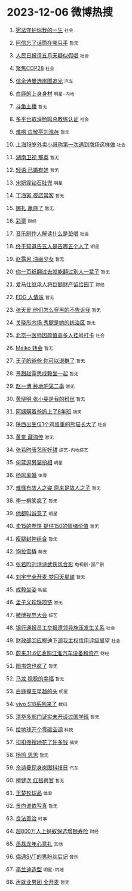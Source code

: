 # 2023-12-06 微博热搜 
1. [宪法守护你我的一生](https://m.weibo.cn/search?containerid=100103type%3D1%26t%3D10%26q%3D%23%E5%AE%AA%E6%B3%95%E5%AE%88%E6%8A%A4%E4%BD%A0%E6%88%91%E7%9A%84%E4%B8%80%E7%94%9F%23&stream_entry_id=51&isnewpage=1&extparam=seat%3D1%26pos%3D0%26c_type%3D51%26q%3D%2523%25E5%25AE%25AA%25E6%25B3%2595%25E5%25AE%2588%25E6%258A%25A4%25E4%25BD%25A0%25E6%2588%2591%25E7%259A%2584%25E4%25B8%2580%25E7%2594%259F%2523%26filter_type%3Drealtimehot%26cate%3D10103%26stream_entry_id%3D51%26dgr%3D0%26display_time%3D1701800755%26pre_seqid%3D1701800755979015620112) `社会` 

2. [阿信忘了话筒在哪只手](https://m.weibo.cn/search?containerid=100103type%3D1%26t%3D10%26q%3D%E9%98%BF%E4%BF%A1%E5%BF%98%E4%BA%86%E8%AF%9D%E7%AD%92%E5%9C%A8%E5%93%AA%E5%8F%AA%E6%89%8B&stream_entry_id=31&isnewpage=1&extparam=seat%3D1%26filter_type%3Drealtimehot%26q%3D%25E9%2598%25BF%25E4%25BF%25A1%25E5%25BF%2598%25E4%25BA%2586%25E8%25AF%259D%25E7%25AD%2592%25E5%259C%25A8%25E5%2593%25AA%25E5%258F%25AA%25E6%2589%258B%26realpos%3D1%26pos%3D0%26lcate%3D5001%26c_type%3D31%26flag%3D2%26band_rank%3D1%26cate%3D5001%26stream_entry_id%3D31%26dgr%3D0%26display_time%3D1701800755%26pre_seqid%3D1701800755979015620112) `暂无` 

3. [人民日报评五月天疑似假唱](https://m.weibo.cn/search?containerid=100103type%3D1%26t%3D10%26q%3D%23%E4%BA%BA%E6%B0%91%E6%97%A5%E6%8A%A5%E8%AF%84%E4%BA%94%E6%9C%88%E5%A4%A9%E7%96%91%E4%BC%BC%E5%81%87%E5%94%B1%23&stream_entry_id=31&isnewpage=1&extparam=seat%3D1%26filter_type%3Drealtimehot%26q%3D%2523%25E4%25BA%25BA%25E6%25B0%2591%25E6%2597%25A5%25E6%258A%25A5%25E8%25AF%2584%25E4%25BA%2594%25E6%259C%2588%25E5%25A4%25A9%25E7%2596%2591%25E4%25BC%25BC%25E5%2581%2587%25E5%2594%25B1%2523%26realpos%3D2%26pos%3D1%26lcate%3D5001%26c_type%3D31%26flag%3D2%26band_rank%3D2%26cate%3D5001%26stream_entry_id%3D31%26dgr%3D0%26display_time%3D1701800755%26pre_seqid%3D1701800755979015620112) `社会` 

4. [聚焦COP28](https://m.weibo.cn/search?containerid=100103type%3D1%26t%3D10%26q%3D%23%E8%81%9A%E7%84%A6COP28%23&stream_entry_id=31&isnewpage=1&extparam=seat%3D1%26filter_type%3Drealtimehot%26q%3D%2523%25E8%2581%259A%25E7%2584%25A6COP28%2523%26realpos%3D3%26pos%3D2%26lcate%3D5001%26c_type%3D31%26flag%3D0%26band_rank%3D3%26cate%3D5001%26stream_entry_id%3D31%26dgr%3D0%26display_time%3D1701800755%26pre_seqid%3D1701800755979015620112) `社会` 

5. [信佘诗曼选岚图追光](https://m.weibo.cn/search?containerid=100103type%3D1%26t%3D10%26q%3D%23%E4%BF%A1%E4%BD%98%E8%AF%97%E6%9B%BC%E9%80%89%E5%B2%9A%E5%9B%BE%E8%BF%BD%E5%85%89%23&stream_entry_id=31&isnewpage=1&extparam=seat%3D1%26adid%3D213387%26filter_type%3Drealtimehot%26topic_ad%3D1%26q%3D%2523%25E4%25BF%25A1%25E4%25BD%2598%25E8%25AF%2597%25E6%259B%25BC%25E9%2580%2589%25E5%25B2%259A%25E5%259B%25BE%25E8%25BF%25BD%25E5%2585%2589%2523%26pos%3D3%26lcate%3D5001%26c_type%3D31%26band_rank%3D4%26is_ad_pos%3D1%26cate%3D5001%26stream_entry_id%3D31%26dgr%3D0%26display_time%3D1701800755%26pre_seqid%3D1701800755979015620112) `汽车` 

6. [白鹿的上身身材](https://m.weibo.cn/search?containerid=100103type%3D1%26t%3D10%26q%3D%23%E7%99%BD%E9%B9%BF%E7%9A%84%E4%B8%8A%E8%BA%AB%E8%BA%AB%E6%9D%90%23&stream_entry_id=31&isnewpage=1&extparam=seat%3D1%26filter_type%3Drealtimehot%26q%3D%2523%25E7%2599%25BD%25E9%25B9%25BF%25E7%259A%2584%25E4%25B8%258A%25E8%25BA%25AB%25E8%25BA%25AB%25E6%259D%2590%2523%26realpos%3D4%26pos%3D4%26lcate%3D5001%26c_type%3D31%26flag%3D2%26band_rank%3D4%26cate%3D5001%26stream_entry_id%3D31%26dgr%3D0%26display_time%3D1701800755%26pre_seqid%3D1701800755979015620112) `明星-内地` 

7. [斗鱼主播](https://m.weibo.cn/search?containerid=100103type%3D1%26t%3D10%26q%3D%E6%96%97%E9%B1%BC%E4%B8%BB%E6%92%AD&stream_entry_id=31&isnewpage=1&extparam=seat%3D1%26filter_type%3Drealtimehot%26q%3D%25E6%2596%2597%25E9%25B1%25BC%25E4%25B8%25BB%25E6%2592%25AD%26realpos%3D5%26pos%3D5%26lcate%3D5001%26c_type%3D31%26flag%3D2%26band_rank%3D5%26cate%3D5001%26stream_entry_id%3D31%26dgr%3D0%26display_time%3D1701800755%26pre_seqid%3D1701800755979015620112) `暂无` 

8. [多平台取消杨鸣总教练认证](https://m.weibo.cn/search?containerid=100103type%3D1%26t%3D10%26q%3D%E5%A4%9A%E5%B9%B3%E5%8F%B0%E5%8F%96%E6%B6%88%E6%9D%A8%E9%B8%A3%E6%80%BB%E6%95%99%E7%BB%83%E8%AE%A4%E8%AF%81&stream_entry_id=31&isnewpage=1&extparam=seat%3D1%26filter_type%3Drealtimehot%26q%3D%25E5%25A4%259A%25E5%25B9%25B3%25E5%258F%25B0%25E5%258F%2596%25E6%25B6%2588%25E6%259D%25A8%25E9%25B8%25A3%25E6%2580%25BB%25E6%2595%2599%25E7%25BB%2583%25E8%25AE%25A4%25E8%25AF%2581%26realpos%3D6%26pos%3D6%26lcate%3D5001%26c_type%3D31%26flag%3D2%26band_rank%3D6%26cate%3D5001%26stream_entry_id%3D31%26dgr%3D0%26display_time%3D1701800755%26pre_seqid%3D1701800755979015620112) `社会` 

9. [难哄 白敬亭刘浩存](https://m.weibo.cn/search?containerid=100103type%3D1%26t%3D10%26q%3D%E9%9A%BE%E5%93%84+%E7%99%BD%E6%95%AC%E4%BA%AD%E5%88%98%E6%B5%A9%E5%AD%98&stream_entry_id=31&isnewpage=1&extparam=seat%3D1%26filter_type%3Drealtimehot%26q%3D%25E9%259A%25BE%25E5%2593%2584%2520%25E7%2599%25BD%25E6%2595%25AC%25E4%25BA%25AD%25E5%2588%2598%25E6%25B5%25A9%25E5%25AD%2598%26realpos%3D7%26pos%3D7%26lcate%3D5001%26c_type%3D31%26flag%3D2%26band_rank%3D7%26cate%3D5001%26stream_entry_id%3D31%26dgr%3D0%26display_time%3D1701800755%26pre_seqid%3D1701800755979015620112) `暂无` 

10. [上海19岁外卖小哥称第一次遇到商场这样做](https://m.weibo.cn/search?containerid=100103type%3D1%26t%3D10%26q%3D%23%E4%B8%8A%E6%B5%B719%E5%B2%81%E5%A4%96%E5%8D%96%E5%B0%8F%E5%93%A5%E7%A7%B0%E7%AC%AC%E4%B8%80%E6%AC%A1%E9%81%87%E5%88%B0%E5%95%86%E5%9C%BA%E8%BF%99%E6%A0%B7%E5%81%9A%23&stream_entry_id=31&isnewpage=1&extparam=seat%3D1%26filter_type%3Drealtimehot%26q%3D%2523%25E4%25B8%258A%25E6%25B5%25B719%25E5%25B2%2581%25E5%25A4%2596%25E5%258D%2596%25E5%25B0%258F%25E5%2593%25A5%25E7%25A7%25B0%25E7%25AC%25AC%25E4%25B8%2580%25E6%25AC%25A1%25E9%2581%2587%25E5%2588%25B0%25E5%2595%2586%25E5%259C%25BA%25E8%25BF%2599%25E6%25A0%25B7%25E5%2581%259A%2523%26realpos%3D8%26pos%3D8%26lcate%3D5001%26c_type%3D31%26flag%3D32768%26band_rank%3D8%26cate%3D5001%26stream_entry_id%3D31%26dgr%3D0%26display_time%3D1701800755%26pre_seqid%3D1701800755979015620112) `社会` 

11. [湖南卫视 那英](https://m.weibo.cn/search?containerid=100103type%3D1%26t%3D10%26q%3D%E6%B9%96%E5%8D%97%E5%8D%AB%E8%A7%86+%E9%82%A3%E8%8B%B1&stream_entry_id=31&isnewpage=1&extparam=seat%3D1%26filter_type%3Drealtimehot%26q%3D%25E6%25B9%2596%25E5%258D%2597%25E5%258D%25AB%25E8%25A7%2586%2520%25E9%2582%25A3%25E8%258B%25B1%26realpos%3D9%26pos%3D9%26lcate%3D5001%26c_type%3D31%26flag%3D2%26band_rank%3D9%26cate%3D5001%26stream_entry_id%3D31%26dgr%3D0%26display_time%3D1701800755%26pre_seqid%3D1701800755979015620112) `暂无` 

12. [轻语 已婚有娃](https://m.weibo.cn/search?containerid=100103type%3D1%26t%3D10%26q%3D%E8%BD%BB%E8%AF%AD+%E5%B7%B2%E5%A9%9A%E6%9C%89%E5%A8%83&stream_entry_id=31&isnewpage=1&extparam=seat%3D1%26filter_type%3Drealtimehot%26q%3D%25E8%25BD%25BB%25E8%25AF%25AD%2520%25E5%25B7%25B2%25E5%25A9%259A%25E6%259C%2589%25E5%25A8%2583%26realpos%3D10%26pos%3D10%26lcate%3D5001%26c_type%3D31%26flag%3D2%26band_rank%3D10%26cate%3D5001%26stream_entry_id%3D31%26dgr%3D0%26display_time%3D1701800755%26pre_seqid%3D1701800755979015620112) `暂无` 

13. [宋妍霏钻石肚兜](https://m.weibo.cn/search?containerid=100103type%3D1%26t%3D10%26q%3D%23%E5%AE%8B%E5%A6%8D%E9%9C%8F%E9%92%BB%E7%9F%B3%E8%82%9A%E5%85%9C%23&stream_entry_id=31&isnewpage=1&extparam=seat%3D1%26filter_type%3Drealtimehot%26q%3D%2523%25E5%25AE%258B%25E5%25A6%258D%25E9%259C%258F%25E9%2592%25BB%25E7%259F%25B3%25E8%2582%259A%25E5%2585%259C%2523%26realpos%3D11%26pos%3D11%26lcate%3D5001%26c_type%3D31%26flag%3D2%26band_rank%3D11%26cate%3D5001%26stream_entry_id%3D31%26dgr%3D0%26display_time%3D1701800755%26pre_seqid%3D1701800755979015620112) `明星` 

14. [丁海寅 夜店常客](https://m.weibo.cn/search?containerid=100103type%3D1%26t%3D10%26q%3D%E4%B8%81%E6%B5%B7%E5%AF%85+%E5%A4%9C%E5%BA%97%E5%B8%B8%E5%AE%A2&stream_entry_id=31&isnewpage=1&extparam=seat%3D1%26filter_type%3Drealtimehot%26q%3D%25E4%25B8%2581%25E6%25B5%25B7%25E5%25AF%2585%2520%25E5%25A4%259C%25E5%25BA%2597%25E5%25B8%25B8%25E5%25AE%25A2%26realpos%3D12%26pos%3D12%26lcate%3D5001%26c_type%3D31%26flag%3D2%26band_rank%3D12%26cate%3D5001%26stream_entry_id%3D31%26dgr%3D0%26display_time%3D1701800755%26pre_seqid%3D1701800755979015620112) `暂无` 

15. [娜扎 赢麻了](https://m.weibo.cn/search?containerid=100103type%3D1%26t%3D10%26q%3D%E5%A8%9C%E6%89%8E+%E8%B5%A2%E9%BA%BB%E4%BA%86&stream_entry_id=31&isnewpage=1&extparam=seat%3D1%26filter_type%3Drealtimehot%26q%3D%25E5%25A8%259C%25E6%2589%258E%2520%25E8%25B5%25A2%25E9%25BA%25BB%25E4%25BA%2586%26realpos%3D13%26pos%3D13%26lcate%3D5001%26c_type%3D31%26flag%3D2%26band_rank%3D13%26cate%3D5001%26stream_entry_id%3D31%26dgr%3D0%26display_time%3D1701800755%26pre_seqid%3D1701800755979015620112) `暂无` 

16. [彩票](https://m.weibo.cn/search?containerid=100103type%3D1%26t%3D10%26q%3D%E5%BD%A9%E7%A5%A8&stream_entry_id=31&isnewpage=1&extparam=seat%3D1%26filter_type%3Drealtimehot%26q%3D%25E5%25BD%25A9%25E7%25A5%25A8%26realpos%3D14%26pos%3D14%26lcate%3D5001%26c_type%3D31%26flag%3D0%26band_rank%3D14%26cate%3D5001%26stream_entry_id%3D31%26dgr%3D0%26display_time%3D1701800755%26pre_seqid%3D1701800755979015620112) `财经` 

17. [音乐制作人解读什么是垫唱](https://m.weibo.cn/search?containerid=100103type%3D1%26t%3D10%26q%3D%23%E9%9F%B3%E4%B9%90%E5%88%B6%E4%BD%9C%E4%BA%BA%E8%A7%A3%E8%AF%BB%E4%BB%80%E4%B9%88%E6%98%AF%E5%9E%AB%E5%94%B1%23&stream_entry_id=31&isnewpage=1&extparam=seat%3D1%26filter_type%3Drealtimehot%26q%3D%2523%25E9%259F%25B3%25E4%25B9%2590%25E5%2588%25B6%25E4%25BD%259C%25E4%25BA%25BA%25E8%25A7%25A3%25E8%25AF%25BB%25E4%25BB%2580%25E4%25B9%2588%25E6%2598%25AF%25E5%259E%25AB%25E5%2594%25B1%2523%26realpos%3D15%26pos%3D15%26lcate%3D5001%26c_type%3D31%26flag%3D1%26band_rank%3D15%26cate%3D5001%26stream_entry_id%3D31%26dgr%3D0%26display_time%3D1701800755%26pre_seqid%3D1701800755979015620112) `社会` 

18. [终于知道告五人是告哪五个人了](https://m.weibo.cn/search?containerid=100103type%3D1%26t%3D10%26q%3D%23%E7%BB%88%E4%BA%8E%E7%9F%A5%E9%81%93%E5%91%8A%E4%BA%94%E4%BA%BA%E6%98%AF%E5%91%8A%E5%93%AA%E4%BA%94%E4%B8%AA%E4%BA%BA%E4%BA%86%23&stream_entry_id=31&isnewpage=1&extparam=seat%3D1%26filter_type%3Drealtimehot%26q%3D%2523%25E7%25BB%2588%25E4%25BA%258E%25E7%259F%25A5%25E9%2581%2593%25E5%2591%258A%25E4%25BA%2594%25E4%25BA%25BA%25E6%2598%25AF%25E5%2591%258A%25E5%2593%25AA%25E4%25BA%2594%25E4%25B8%25AA%25E4%25BA%25BA%25E4%25BA%2586%2523%26realpos%3D16%26pos%3D16%26lcate%3D5001%26c_type%3D31%26flag%3D0%26band_rank%3D16%26cate%3D5001%26stream_entry_id%3D31%26dgr%3D0%26display_time%3D1701800755%26pre_seqid%3D1701800755979015620112) `明星` 

19. [赵露思 油画少女](https://m.weibo.cn/search?containerid=100103type%3D1%26t%3D10%26q%3D%E8%B5%B5%E9%9C%B2%E6%80%9D+%E6%B2%B9%E7%94%BB%E5%B0%91%E5%A5%B3&stream_entry_id=31&isnewpage=1&extparam=seat%3D1%26filter_type%3Drealtimehot%26q%3D%25E8%25B5%25B5%25E9%259C%25B2%25E6%2580%259D%2520%25E6%25B2%25B9%25E7%2594%25BB%25E5%25B0%2591%25E5%25A5%25B3%26realpos%3D17%26pos%3D17%26lcate%3D5001%26c_type%3D31%26flag%3D0%26band_rank%3D17%26cate%3D5001%26stream_entry_id%3D31%26dgr%3D0%26display_time%3D1701800755%26pre_seqid%3D1701800755979015620112) `暂无` 

20. [你一页纸翻过去就能翻过别人一辈子](https://m.weibo.cn/search?containerid=100103type%3D1%26t%3D10%26q%3D%E4%BD%A0%E4%B8%80%E9%A1%B5%E7%BA%B8%E7%BF%BB%E8%BF%87%E5%8E%BB%E5%B0%B1%E8%83%BD%E7%BF%BB%E8%BF%87%E5%88%AB%E4%BA%BA%E4%B8%80%E8%BE%88%E5%AD%90&stream_entry_id=31&isnewpage=1&extparam=seat%3D1%26filter_type%3Drealtimehot%26q%3D%25E4%25BD%25A0%25E4%25B8%2580%25E9%25A1%25B5%25E7%25BA%25B8%25E7%25BF%25BB%25E8%25BF%2587%25E5%258E%25BB%25E5%25B0%25B1%25E8%2583%25BD%25E7%25BF%25BB%25E8%25BF%2587%25E5%2588%25AB%25E4%25BA%25BA%25E4%25B8%2580%25E8%25BE%2588%25E5%25AD%2590%26realpos%3D18%26pos%3D18%26lcate%3D5001%26c_type%3D31%26flag%3D0%26band_rank%3D18%26cate%3D5001%26stream_entry_id%3D31%26dgr%3D0%26display_time%3D1701800755%26pre_seqid%3D1701800755979015620112) `暂无` 

21. [爱马仕继承人将巨额财产留给园丁](https://m.weibo.cn/search?containerid=100103type%3D1%26t%3D10%26q%3D%23%E7%88%B1%E9%A9%AC%E4%BB%95%E7%BB%A7%E6%89%BF%E4%BA%BA%E5%B0%86%E5%B7%A8%E9%A2%9D%E8%B4%A2%E4%BA%A7%E7%95%99%E7%BB%99%E5%9B%AD%E4%B8%81%23&stream_entry_id=31&isnewpage=1&extparam=seat%3D1%26filter_type%3Drealtimehot%26q%3D%2523%25E7%2588%25B1%25E9%25A9%25AC%25E4%25BB%2595%25E7%25BB%25A7%25E6%2589%25BF%25E4%25BA%25BA%25E5%25B0%2586%25E5%25B7%25A8%25E9%25A2%259D%25E8%25B4%25A2%25E4%25BA%25A7%25E7%2595%2599%25E7%25BB%2599%25E5%259B%25AD%25E4%25B8%2581%2523%26realpos%3D19%26pos%3D19%26lcate%3D5001%26c_type%3D31%26flag%3D0%26band_rank%3D19%26cate%3D5001%26stream_entry_id%3D31%26dgr%3D0%26display_time%3D1701800755%26pre_seqid%3D1701800755979015620112) `财经` 

22. [EDG 人情味](https://m.weibo.cn/search?containerid=100103type%3D1%26t%3D10%26q%3DEDG+%E4%BA%BA%E6%83%85%E5%91%B3&stream_entry_id=31&isnewpage=1&extparam=seat%3D1%26filter_type%3Drealtimehot%26q%3DEDG%2520%25E4%25BA%25BA%25E6%2583%2585%25E5%2591%25B3%26realpos%3D20%26pos%3D20%26lcate%3D5001%26c_type%3D31%26flag%3D0%26band_rank%3D20%26cate%3D5001%26stream_entry_id%3D31%26dgr%3D0%26display_time%3D1701800755%26pre_seqid%3D1701800755979015620112) `暂无` 

23. [张天爱 他们怎么穿黑的不告诉我](https://m.weibo.cn/search?containerid=100103type%3D1%26t%3D10%26q%3D%E5%BC%A0%E5%A4%A9%E7%88%B1+%E4%BB%96%E4%BB%AC%E6%80%8E%E4%B9%88%E7%A9%BF%E9%BB%91%E7%9A%84%E4%B8%8D%E5%91%8A%E8%AF%89%E6%88%91&stream_entry_id=31&isnewpage=1&extparam=seat%3D1%26filter_type%3Drealtimehot%26q%3D%25E5%25BC%25A0%25E5%25A4%25A9%25E7%2588%25B1%2520%25E4%25BB%2596%25E4%25BB%25AC%25E6%2580%258E%25E4%25B9%2588%25E7%25A9%25BF%25E9%25BB%2591%25E7%259A%2584%25E4%25B8%258D%25E5%2591%258A%25E8%25AF%2589%25E6%2588%2591%26realpos%3D21%26pos%3D21%26lcate%3D5001%26c_type%3D31%26flag%3D2%26band_rank%3D21%26cate%3D5001%26stream_entry_id%3D31%26dgr%3D0%26display_time%3D1701800755%26pre_seqid%3D1701800755979015620112) `暂无` 

24. [关晓彤内场 秀腿是她的统治区](https://m.weibo.cn/search?containerid=100103type%3D1%26t%3D10%26q%3D%E5%85%B3%E6%99%93%E5%BD%A4%E5%86%85%E5%9C%BA+%E7%A7%80%E8%85%BF%E6%98%AF%E5%A5%B9%E7%9A%84%E7%BB%9F%E6%B2%BB%E5%8C%BA&stream_entry_id=31&isnewpage=1&extparam=seat%3D1%26filter_type%3Drealtimehot%26q%3D%25E5%2585%25B3%25E6%2599%2593%25E5%25BD%25A4%25E5%2586%2585%25E5%259C%25BA%2520%25E7%25A7%2580%25E8%2585%25BF%25E6%2598%25AF%25E5%25A5%25B9%25E7%259A%2584%25E7%25BB%259F%25E6%25B2%25BB%25E5%258C%25BA%26realpos%3D22%26pos%3D22%26lcate%3D5001%26c_type%3D31%26flag%3D2%26band_rank%3D22%26cate%3D5001%26stream_entry_id%3D31%26dgr%3D0%26display_time%3D1701800755%26pre_seqid%3D1701800755979015620112) `暂无` 

25. [北京一医师因颜值高多人挂号打卡](https://m.weibo.cn/search?containerid=100103type%3D1%26t%3D10%26q%3D%23%E5%8C%97%E4%BA%AC%E4%B8%80%E5%8C%BB%E5%B8%88%E5%9B%A0%E9%A2%9C%E5%80%BC%E9%AB%98%E5%A4%9A%E4%BA%BA%E6%8C%82%E5%8F%B7%E6%89%93%E5%8D%A1%23&stream_entry_id=31&isnewpage=1&extparam=seat%3D1%26filter_type%3Drealtimehot%26q%3D%2523%25E5%258C%2597%25E4%25BA%25AC%25E4%25B8%2580%25E5%258C%25BB%25E5%25B8%2588%25E5%259B%25A0%25E9%25A2%259C%25E5%2580%25BC%25E9%25AB%2598%25E5%25A4%259A%25E4%25BA%25BA%25E6%258C%2582%25E5%258F%25B7%25E6%2589%2593%25E5%258D%25A1%2523%26realpos%3D23%26pos%3D23%26lcate%3D5001%26c_type%3D31%26flag%3D1%26band_rank%3D23%26cate%3D5001%26stream_entry_id%3D31%26dgr%3D0%26display_time%3D1701800755%26pre_seqid%3D1701800755979015620112) `社会` 

26. [Meiko 转会](https://m.weibo.cn/search?containerid=100103type%3D1%26t%3D10%26q%3DMeiko+%E8%BD%AC%E4%BC%9A&stream_entry_id=31&isnewpage=1&extparam=seat%3D1%26filter_type%3Drealtimehot%26q%3DMeiko%2520%25E8%25BD%25AC%25E4%25BC%259A%26realpos%3D24%26pos%3D24%26lcate%3D5001%26c_type%3D31%26flag%3D0%26band_rank%3D24%26cate%3D5001%26stream_entry_id%3D31%26dgr%3D0%26display_time%3D1701800755%26pre_seqid%3D1701800755979015620112) `暂无` 

27. [王子航爸爸 你可以退群了](https://m.weibo.cn/search?containerid=100103type%3D1%26t%3D10%26q%3D%E7%8E%8B%E5%AD%90%E8%88%AA%E7%88%B8%E7%88%B8+%E4%BD%A0%E5%8F%AF%E4%BB%A5%E9%80%80%E7%BE%A4%E4%BA%86&stream_entry_id=31&isnewpage=1&extparam=seat%3D1%26filter_type%3Drealtimehot%26q%3D%25E7%258E%258B%25E5%25AD%2590%25E8%2588%25AA%25E7%2588%25B8%25E7%2588%25B8%2520%25E4%25BD%25A0%25E5%258F%25AF%25E4%25BB%25A5%25E9%2580%2580%25E7%25BE%25A4%25E4%25BA%2586%26realpos%3D25%26pos%3D25%26lcate%3D5001%26c_type%3D31%26flag%3D0%26band_rank%3D25%26cate%3D5001%26stream_entry_id%3D31%26dgr%3D0%26display_time%3D1701800755%26pre_seqid%3D1701800755979015620112) `暂无` 

28. [景甜赵露思成毅坐一起](https://m.weibo.cn/search?containerid=100103type%3D1%26t%3D10%26q%3D%E6%99%AF%E7%94%9C%E8%B5%B5%E9%9C%B2%E6%80%9D%E6%88%90%E6%AF%85%E5%9D%90%E4%B8%80%E8%B5%B7&stream_entry_id=31&isnewpage=1&extparam=seat%3D1%26filter_type%3Drealtimehot%26q%3D%25E6%2599%25AF%25E7%2594%259C%25E8%25B5%25B5%25E9%259C%25B2%25E6%2580%259D%25E6%2588%2590%25E6%25AF%2585%25E5%259D%2590%25E4%25B8%2580%25E8%25B5%25B7%26realpos%3D26%26pos%3D26%26lcate%3D5001%26c_type%3D31%26flag%3D0%26band_rank%3D26%26cate%3D5001%26stream_entry_id%3D31%26dgr%3D0%26display_time%3D1701800755%26pre_seqid%3D1701800755979015620112) `暂无` 

29. [赵一博 种地吧第二季](https://m.weibo.cn/search?containerid=100103type%3D1%26t%3D10%26q%3D%E8%B5%B5%E4%B8%80%E5%8D%9A+%E7%A7%8D%E5%9C%B0%E5%90%A7%E7%AC%AC%E4%BA%8C%E5%AD%A3&stream_entry_id=31&isnewpage=1&extparam=seat%3D1%26filter_type%3Drealtimehot%26q%3D%25E8%25B5%25B5%25E4%25B8%2580%25E5%258D%259A%2520%25E7%25A7%258D%25E5%259C%25B0%25E5%2590%25A7%25E7%25AC%25AC%25E4%25BA%258C%25E5%25AD%25A3%26realpos%3D27%26pos%3D27%26lcate%3D5001%26c_type%3D31%26flag%3D0%26band_rank%3D27%26cate%3D5001%26stream_entry_id%3D31%26dgr%3D0%26display_time%3D1701800755%26pre_seqid%3D1701800755979015620112) `暂无` 

30. [黄晓明 张小斐是我的粉丝](https://m.weibo.cn/search?containerid=100103type%3D1%26t%3D10%26q%3D%E9%BB%84%E6%99%93%E6%98%8E+%E5%BC%A0%E5%B0%8F%E6%96%90%E6%98%AF%E6%88%91%E7%9A%84%E7%B2%89%E4%B8%9D&stream_entry_id=31&isnewpage=1&extparam=seat%3D1%26filter_type%3Drealtimehot%26q%3D%25E9%25BB%2584%25E6%2599%2593%25E6%2598%258E%2520%25E5%25BC%25A0%25E5%25B0%258F%25E6%2596%2590%25E6%2598%25AF%25E6%2588%2591%25E7%259A%2584%25E7%25B2%2589%25E4%25B8%259D%26realpos%3D28%26pos%3D28%26lcate%3D5001%26c_type%3D31%26flag%3D0%26band_rank%3D28%26cate%3D5001%26stream_entry_id%3D31%26dgr%3D0%26display_time%3D1701800755%26pre_seqid%3D1701800755979015620112) `暂无` 

31. [阿姨瞒着爸妈上了8年班](https://m.weibo.cn/search?containerid=100103type%3D1%26t%3D10%26q%3D%23%E9%98%BF%E5%A7%A8%E7%9E%92%E7%9D%80%E7%88%B8%E5%A6%88%E4%B8%8A%E4%BA%868%E5%B9%B4%E7%8F%AD%23&stream_entry_id=31&isnewpage=1&extparam=seat%3D1%26filter_type%3Drealtimehot%26q%3D%2523%25E9%2598%25BF%25E5%25A7%25A8%25E7%259E%2592%25E7%259D%2580%25E7%2588%25B8%25E5%25A6%2588%25E4%25B8%258A%25E4%25BA%25868%25E5%25B9%25B4%25E7%258F%25AD%2523%26realpos%3D29%26pos%3D29%26lcate%3D5001%26c_type%3D31%26flag%3D0%26band_rank%3D29%26cate%3D5001%26stream_entry_id%3D31%26dgr%3D0%26display_time%3D1701800755%26pre_seqid%3D1701800755979015620112) `搞笑` 

32. [陕西出生仅1个鸡蛋重的熊猫长大了](https://m.weibo.cn/search?containerid=100103type%3D1%26t%3D10%26q%3D%23%E9%99%95%E8%A5%BF%E5%87%BA%E7%94%9F%E4%BB%851%E4%B8%AA%E9%B8%A1%E8%9B%8B%E9%87%8D%E7%9A%84%E7%86%8A%E7%8C%AB%E9%95%BF%E5%A4%A7%E4%BA%86%23&stream_entry_id=31&isnewpage=1&extparam=seat%3D1%26filter_type%3Drealtimehot%26q%3D%2523%25E9%2599%2595%25E8%25A5%25BF%25E5%2587%25BA%25E7%2594%259F%25E4%25BB%25851%25E4%25B8%25AA%25E9%25B8%25A1%25E8%259B%258B%25E9%2587%258D%25E7%259A%2584%25E7%2586%258A%25E7%258C%25AB%25E9%2595%25BF%25E5%25A4%25A7%25E4%25BA%2586%2523%26realpos%3D30%26pos%3D30%26lcate%3D5001%26c_type%3D31%26flag%3D32768%26band_rank%3D30%26cate%3D5001%26stream_entry_id%3D31%26dgr%3D0%26display_time%3D1701800755%26pre_seqid%3D1701800755979015620112) `社会` 

33. [黄觉 藏海传](https://m.weibo.cn/search?containerid=100103type%3D1%26t%3D10%26q%3D%E9%BB%84%E8%A7%89+%E8%97%8F%E6%B5%B7%E4%BC%A0&stream_entry_id=31&isnewpage=1&extparam=seat%3D1%26filter_type%3Drealtimehot%26q%3D%25E9%25BB%2584%25E8%25A7%2589%2520%25E8%2597%258F%25E6%25B5%25B7%25E4%25BC%25A0%26realpos%3D31%26pos%3D31%26lcate%3D5001%26c_type%3D31%26flag%3D0%26band_rank%3D31%26cate%3D5001%26stream_entry_id%3D31%26dgr%3D0%26display_time%3D1701800755%26pre_seqid%3D1701800755979015620112) `暂无` 

34. [张若昀唐艺昕好甜](https://m.weibo.cn/search?containerid=100103type%3D1%26t%3D10%26q%3D%E5%BC%A0%E8%8B%A5%E6%98%80%E5%94%90%E8%89%BA%E6%98%95%E5%A5%BD%E7%94%9C&stream_entry_id=31&isnewpage=1&extparam=seat%3D1%26filter_type%3Drealtimehot%26q%3D%25E5%25BC%25A0%25E8%258B%25A5%25E6%2598%2580%25E5%2594%2590%25E8%2589%25BA%25E6%2598%2595%25E5%25A5%25BD%25E7%2594%259C%26realpos%3D32%26pos%3D32%26lcate%3D5001%26c_type%3D31%26flag%3D0%26band_rank%3D32%26cate%3D5001%26stream_entry_id%3D31%26dgr%3D0%26display_time%3D1701800755%26pre_seqid%3D1701800755979015620112) `综艺-内地综艺` 

35. [何蓝逗男装扮相](https://m.weibo.cn/search?containerid=100103type%3D1%26t%3D10%26q%3D%E4%BD%95%E8%93%9D%E9%80%97%E7%94%B7%E8%A3%85%E6%89%AE%E7%9B%B8&stream_entry_id=31&isnewpage=1&extparam=seat%3D1%26filter_type%3Drealtimehot%26q%3D%25E4%25BD%2595%25E8%2593%259D%25E9%2580%2597%25E7%2594%25B7%25E8%25A3%2585%25E6%2589%25AE%25E7%259B%25B8%26realpos%3D33%26pos%3D33%26lcate%3D5001%26c_type%3D31%26flag%3D1%26band_rank%3D33%26cate%3D5001%26stream_entry_id%3D31%26dgr%3D0%26display_time%3D1701800755%26pre_seqid%3D1701800755979015620112) `明星` 

36. [杨鸣离婚](https://m.weibo.cn/search?containerid=100103type%3D1%26t%3D10%26q%3D%23%E6%9D%A8%E9%B8%A3%E7%A6%BB%E5%A9%9A%23&stream_entry_id=31&isnewpage=1&extparam=seat%3D1%26filter_type%3Drealtimehot%26q%3D%2523%25E6%259D%25A8%25E9%25B8%25A3%25E7%25A6%25BB%25E5%25A9%259A%2523%26realpos%3D34%26pos%3D34%26lcate%3D5001%26c_type%3D31%26flag%3D0%26band_rank%3D34%26cate%3D5001%26stream_entry_id%3D31%26dgr%3D0%26display_time%3D1701800755%26pre_seqid%3D1701800755979015620112) `体育` 

37. [难怪有故人之姿 原来是故人之子](https://m.weibo.cn/search?containerid=100103type%3D1%26t%3D10%26q%3D%E9%9A%BE%E6%80%AA%E6%9C%89%E6%95%85%E4%BA%BA%E4%B9%8B%E5%A7%BF+%E5%8E%9F%E6%9D%A5%E6%98%AF%E6%95%85%E4%BA%BA%E4%B9%8B%E5%AD%90&stream_entry_id=31&isnewpage=1&extparam=seat%3D1%26filter_type%3Drealtimehot%26q%3D%25E9%259A%25BE%25E6%2580%25AA%25E6%259C%2589%25E6%2595%2585%25E4%25BA%25BA%25E4%25B9%258B%25E5%25A7%25BF%2520%25E5%258E%259F%25E6%259D%25A5%25E6%2598%25AF%25E6%2595%2585%25E4%25BA%25BA%25E4%25B9%258B%25E5%25AD%2590%26realpos%3D35%26pos%3D35%26lcate%3D5001%26c_type%3D31%26flag%3D0%26band_rank%3D35%26cate%3D5001%26stream_entry_id%3D31%26dgr%3D0%26display_time%3D1701800755%26pre_seqid%3D1701800755979015620112) `暂无` 

38. [李一桐笑疯了](https://m.weibo.cn/search?containerid=100103type%3D1%26t%3D10%26q%3D%E6%9D%8E%E4%B8%80%E6%A1%90%E7%AC%91%E7%96%AF%E4%BA%86&stream_entry_id=31&isnewpage=1&extparam=seat%3D1%26filter_type%3Drealtimehot%26q%3D%25E6%259D%258E%25E4%25B8%2580%25E6%25A1%2590%25E7%25AC%2591%25E7%2596%25AF%25E4%25BA%2586%26realpos%3D36%26pos%3D36%26lcate%3D5001%26c_type%3D31%26flag%3D0%26band_rank%3D36%26cate%3D5001%26stream_entry_id%3D31%26dgr%3D0%26display_time%3D1701800755%26pre_seqid%3D1701800755979015620112) `暂无` 

39. [他都叫诚意了](https://m.weibo.cn/search?containerid=100103type%3D1%26t%3D10%26q%3D%23%E4%BB%96%E9%83%BD%E5%8F%AB%E8%AF%9A%E6%84%8F%E4%BA%86%23&stream_entry_id=31&isnewpage=1&extparam=seat%3D1%26filter_type%3Drealtimehot%26q%3D%2523%25E4%25BB%2596%25E9%2583%25BD%25E5%258F%25AB%25E8%25AF%259A%25E6%2584%258F%25E4%25BA%2586%2523%26realpos%3D37%26pos%3D37%26lcate%3D5001%26c_type%3D31%26flag%3D0%26band_rank%3D37%26cate%3D5001%26stream_entry_id%3D31%26dgr%3D0%26display_time%3D1701800755%26pre_seqid%3D1701800755979015620112) `明星` 

40. [卖15的卷饼 提供150的情绪价值](https://m.weibo.cn/search?containerid=100103type%3D1%26t%3D10%26q%3D%E5%8D%9615%E7%9A%84%E5%8D%B7%E9%A5%BC+%E6%8F%90%E4%BE%9B150%E7%9A%84%E6%83%85%E7%BB%AA%E4%BB%B7%E5%80%BC&stream_entry_id=31&isnewpage=1&extparam=seat%3D1%26filter_type%3Drealtimehot%26q%3D%25E5%258D%259615%25E7%259A%2584%25E5%258D%25B7%25E9%25A5%25BC%2520%25E6%258F%2590%25E4%25BE%259B150%25E7%259A%2584%25E6%2583%2585%25E7%25BB%25AA%25E4%25BB%25B7%25E5%2580%25BC%26realpos%3D38%26pos%3D38%26lcate%3D5001%26c_type%3D31%26flag%3D0%26band_rank%3D38%26cate%3D5001%26stream_entry_id%3D31%26dgr%3D0%26display_time%3D1701800755%26pre_seqid%3D1701800755979015620112) `暂无` 

41. [瘦腿封神组合](https://m.weibo.cn/search?containerid=100103type%3D1%26t%3D10%26q%3D%E7%98%A6%E8%85%BF%E5%B0%81%E7%A5%9E%E7%BB%84%E5%90%88&stream_entry_id=31&isnewpage=1&extparam=seat%3D1%26filter_type%3Drealtimehot%26q%3D%25E7%2598%25A6%25E8%2585%25BF%25E5%25B0%2581%25E7%25A5%259E%25E7%25BB%2584%25E5%2590%2588%26realpos%3D39%26pos%3D39%26lcate%3D5001%26c_type%3D31%26flag%3D0%26band_rank%3D39%26cate%3D5001%26stream_entry_id%3D31%26dgr%3D0%26display_time%3D1701800755%26pre_seqid%3D1701800755979015620112) `暂无` 

42. [狗拉雪橇](https://m.weibo.cn/search?containerid=100103type%3D1%26t%3D10%26q%3D%E7%8B%97%E6%8B%89%E9%9B%AA%E6%A9%87&stream_entry_id=31&isnewpage=1&extparam=seat%3D1%26filter_type%3Drealtimehot%26q%3D%25E7%258B%2597%25E6%258B%2589%25E9%259B%25AA%25E6%25A9%2587%26realpos%3D40%26pos%3D40%26lcate%3D5001%26c_type%3D31%26flag%3D1%26band_rank%3D40%26cate%3D5001%26stream_entry_id%3D31%26dgr%3D0%26display_time%3D1701800755%26pre_seqid%3D1701800755979015620112) `萌宠` 

43. [张若昀刘诗诗武侠风合影](https://m.weibo.cn/search?containerid=100103type%3D1%26t%3D10%26q%3D%23%E5%BC%A0%E8%8B%A5%E6%98%80%E5%88%98%E8%AF%97%E8%AF%97%E6%AD%A6%E4%BE%A0%E9%A3%8E%E5%90%88%E5%BD%B1%23&stream_entry_id=31&isnewpage=1&extparam=seat%3D1%26filter_type%3Drealtimehot%26q%3D%2523%25E5%25BC%25A0%25E8%258B%25A5%25E6%2598%2580%25E5%2588%2598%25E8%25AF%2597%25E8%25AF%2597%25E6%25AD%25A6%25E4%25BE%25A0%25E9%25A3%258E%25E5%2590%2588%25E5%25BD%25B1%2523%26realpos%3D41%26pos%3D41%26lcate%3D5001%26c_type%3D31%26flag%3D0%26band_rank%3D41%26cate%3D5001%26stream_entry_id%3D31%26dgr%3D0%26display_time%3D1701800755%26pre_seqid%3D1701800755979015620112) `电视剧-国产剧` 

44. [刘宇宁全开麦 梦回天星峡](https://m.weibo.cn/search?containerid=100103type%3D1%26t%3D10%26q%3D%E5%88%98%E5%AE%87%E5%AE%81%E5%85%A8%E5%BC%80%E9%BA%A6+%E6%A2%A6%E5%9B%9E%E5%A4%A9%E6%98%9F%E5%B3%A1&stream_entry_id=31&isnewpage=1&extparam=seat%3D1%26filter_type%3Drealtimehot%26q%3D%25E5%2588%2598%25E5%25AE%2587%25E5%25AE%2581%25E5%2585%25A8%25E5%25BC%2580%25E9%25BA%25A6%2520%25E6%25A2%25A6%25E5%259B%259E%25E5%25A4%25A9%25E6%2598%259F%25E5%25B3%25A1%26realpos%3D42%26pos%3D42%26lcate%3D5001%26c_type%3D31%26flag%3D1%26band_rank%3D42%26cate%3D5001%26stream_entry_id%3D31%26dgr%3D0%26display_time%3D1701800755%26pre_seqid%3D1701800755979015620112) `暂无` 

45. [成毅坐姿](https://m.weibo.cn/search?containerid=100103type%3D1%26t%3D10%26q%3D%E6%88%90%E6%AF%85%E5%9D%90%E5%A7%BF&stream_entry_id=31&isnewpage=1&extparam=seat%3D1%26filter_type%3Drealtimehot%26q%3D%25E6%2588%2590%25E6%25AF%2585%25E5%259D%2590%25E5%25A7%25BF%26realpos%3D43%26pos%3D43%26lcate%3D5001%26c_type%3D31%26flag%3D0%26band_rank%3D43%26cate%3D5001%26stream_entry_id%3D31%26dgr%3D0%26display_time%3D1701800755%26pre_seqid%3D1701800755979015620112) `明星` 

46. [孟子义珍珠项链](https://m.weibo.cn/search?containerid=100103type%3D1%26t%3D10%26q%3D%E5%AD%9F%E5%AD%90%E4%B9%89%E7%8F%8D%E7%8F%A0%E9%A1%B9%E9%93%BE&stream_entry_id=31&isnewpage=1&extparam=seat%3D1%26filter_type%3Drealtimehot%26q%3D%25E5%25AD%259F%25E5%25AD%2590%25E4%25B9%2589%25E7%258F%258D%25E7%258F%25A0%25E9%25A1%25B9%25E9%2593%25BE%26realpos%3D44%26pos%3D44%26lcate%3D5001%26c_type%3D31%26flag%3D0%26band_rank%3D44%26cate%3D5001%26stream_entry_id%3D31%26dgr%3D0%26display_time%3D1701800755%26pre_seqid%3D1701800755979015620112) `暂无` 

47. [微博视界大会](https://m.weibo.cn/search?containerid=100103type%3D1%26t%3D10%26q%3D%E5%BE%AE%E5%8D%9A%E8%A7%86%E7%95%8C%E5%A4%A7%E4%BC%9A&stream_entry_id=31&isnewpage=1&extparam=seat%3D1%26filter_type%3Drealtimehot%26q%3D%25E5%25BE%25AE%25E5%258D%259A%25E8%25A7%2586%25E7%2595%258C%25E5%25A4%25A7%25E4%25BC%259A%26realpos%3D45%26pos%3D45%26lcate%3D5001%26c_type%3D31%26flag%3D0%26band_rank%3D45%26cate%3D5001%26stream_entry_id%3D31%26dgr%3D0%26display_time%3D1701800755%26pre_seqid%3D1701800755979015620112) `综艺` 

48. [银行通报员工举报遭领导施压发生关系](https://m.weibo.cn/search?containerid=100103type%3D1%26t%3D10%26q%3D%23%E9%93%B6%E8%A1%8C%E9%80%9A%E6%8A%A5%E5%91%98%E5%B7%A5%E4%B8%BE%E6%8A%A5%E9%81%AD%E9%A2%86%E5%AF%BC%E6%96%BD%E5%8E%8B%E5%8F%91%E7%94%9F%E5%85%B3%E7%B3%BB%23&stream_entry_id=31&isnewpage=1&extparam=seat%3D1%26filter_type%3Drealtimehot%26q%3D%2523%25E9%2593%25B6%25E8%25A1%258C%25E9%2580%259A%25E6%258A%25A5%25E5%2591%2598%25E5%25B7%25A5%25E4%25B8%25BE%25E6%258A%25A5%25E9%2581%25AD%25E9%25A2%2586%25E5%25AF%25BC%25E6%2596%25BD%25E5%258E%258B%25E5%258F%2591%25E7%2594%259F%25E5%2585%25B3%25E7%25B3%25BB%2523%26realpos%3D46%26pos%3D46%26lcate%3D5001%26c_type%3D31%26flag%3D0%26band_rank%3D46%26cate%3D5001%26stream_entry_id%3D31%26dgr%3D0%26display_time%3D1701800755%26pre_seqid%3D1701800755979015620112) `社会` 

49. [财政部回应穆迪下调我主权信用评级展望](https://m.weibo.cn/search?containerid=100103type%3D1%26t%3D10%26q%3D%23%E8%B4%A2%E6%94%BF%E9%83%A8%E5%9B%9E%E5%BA%94%E7%A9%86%E8%BF%AA%E4%B8%8B%E8%B0%83%E6%88%91%E4%B8%BB%E6%9D%83%E4%BF%A1%E7%94%A8%E8%AF%84%E7%BA%A7%E5%B1%95%E6%9C%9B%23&stream_entry_id=31&isnewpage=1&extparam=seat%3D1%26filter_type%3Drealtimehot%26q%3D%2523%25E8%25B4%25A2%25E6%2594%25BF%25E9%2583%25A8%25E5%259B%259E%25E5%25BA%2594%25E7%25A9%2586%25E8%25BF%25AA%25E4%25B8%258B%25E8%25B0%2583%25E6%2588%2591%25E4%25B8%25BB%25E6%259D%2583%25E4%25BF%25A1%25E7%2594%25A8%25E8%25AF%2584%25E7%25BA%25A7%25E5%25B1%2595%25E6%259C%259B%2523%26realpos%3D47%26pos%3D47%26lcate%3D5001%26c_type%3D31%26flag%3D0%26band_rank%3D47%26cate%3D5001%26stream_entry_id%3D31%26dgr%3D0%26display_time%3D1701800755%26pre_seqid%3D1701800755979015620112) `社会` 

50. [蔚来31.6亿收购江淮汽车设备和资产](https://m.weibo.cn/search?containerid=100103type%3D1%26t%3D10%26q%3D%23%E8%94%9A%E6%9D%A531.6%E4%BA%BF%E6%94%B6%E8%B4%AD%E6%B1%9F%E6%B7%AE%E6%B1%BD%E8%BD%A6%E8%AE%BE%E5%A4%87%E5%92%8C%E8%B5%84%E4%BA%A7%23&stream_entry_id=31&isnewpage=1&extparam=seat%3D1%26filter_type%3Drealtimehot%26q%3D%2523%25E8%2594%259A%25E6%259D%25A531.6%25E4%25BA%25BF%25E6%2594%25B6%25E8%25B4%25AD%25E6%25B1%259F%25E6%25B7%25AE%25E6%25B1%25BD%25E8%25BD%25A6%25E8%25AE%25BE%25E5%25A4%2587%25E5%2592%258C%25E8%25B5%2584%25E4%25BA%25A7%2523%26realpos%3D48%26pos%3D48%26lcate%3D5001%26c_type%3D31%26flag%3D0%26band_rank%3D48%26cate%3D5001%26stream_entry_id%3D31%26dgr%3D0%26display_time%3D1701800755%26pre_seqid%3D1701800755979015620112) `财经` 

51. [图书馆也疯了](https://m.weibo.cn/search?containerid=100103type%3D1%26t%3D10%26q%3D%E5%9B%BE%E4%B9%A6%E9%A6%86%E4%B9%9F%E7%96%AF%E4%BA%86&stream_entry_id=31&isnewpage=1&extparam=seat%3D1%26filter_type%3Drealtimehot%26q%3D%25E5%259B%25BE%25E4%25B9%25A6%25E9%25A6%2586%25E4%25B9%259F%25E7%2596%25AF%25E4%25BA%2586%26realpos%3D49%26pos%3D49%26lcate%3D5001%26c_type%3D31%26flag%3D0%26band_rank%3D49%26cate%3D5001%26stream_entry_id%3D31%26dgr%3D0%26display_time%3D1701800755%26pre_seqid%3D1701800755979015620112) `暂无` 

52. [马龙 稳稳的幸福](https://m.weibo.cn/search?containerid=100103type%3D1%26t%3D10%26q%3D%E9%A9%AC%E9%BE%99+%E7%A8%B3%E7%A8%B3%E7%9A%84%E5%B9%B8%E7%A6%8F&stream_entry_id=31&isnewpage=1&extparam=seat%3D1%26filter_type%3Drealtimehot%26q%3D%25E9%25A9%25AC%25E9%25BE%2599%2520%25E7%25A8%25B3%25E7%25A8%25B3%25E7%259A%2584%25E5%25B9%25B8%25E7%25A6%258F%26realpos%3D50%26pos%3D50%26lcate%3D5001%26c_type%3D31%26flag%3D0%26band_rank%3D50%26cate%3D5001%26stream_entry_id%3D31%26dgr%3D0%26display_time%3D1701800755%26pre_seqid%3D1701800755979015620112) `暂无` 

53. [白鹿摸王星越的头](https://m.weibo.cn/search?containerid=100103type%3D1%26t%3D10%26q%3D%23%E7%99%BD%E9%B9%BF%E6%91%B8%E7%8E%8B%E6%98%9F%E8%B6%8A%E7%9A%84%E5%A4%B4%23&stream_entry_id=31&isnewpage=1&extparam=seat%3D1%26filter_type%3Drealtimehot%26q%3D%2523%25E7%2599%25BD%25E9%25B9%25BF%25E6%2591%25B8%25E7%258E%258B%25E6%2598%259F%25E8%25B6%258A%25E7%259A%2584%25E5%25A4%25B4%2523%26realpos%3D45%26pos%3D45%26lcate%3D5001%26c_type%3D31%26flag%3D0%26band_rank%3D45%26cate%3D5001%26stream_entry_id%3D31%26dgr%3D0%26display_time%3D1701800711%26pre_seqid%3D17018007113670735857) `明星` 

54. [vivo S18系列来了](https://m.weibo.cn/search?containerid=100103type%3D1%26t%3D10%26q%3D%23vivo+S18%E7%B3%BB%E5%88%97%E6%9D%A5%E4%BA%86%23&stream_entry_id=31&isnewpage=1&extparam=seat%3D1%26adid%3D213454%26filter_type%3Drealtimehot%26topic_ad%3D1%26q%3D%2523vivo%2520S18%25E7%25B3%25BB%25E5%2588%2597%25E6%259D%25A5%25E4%25BA%2586%2523%26pos%3D3%26lcate%3D5001%26c_type%3D31%26band_rank%3D4%26is_ad_pos%3D1%26cate%3D5001%26stream_entry_id%3D31%26dgr%3D0%26display_time%3D1701800621%26pre_seqid%3D170180062183201554418) `数码` 

55. [清华多部门证实未开设过国学班](https://m.weibo.cn/search?containerid=100103type%3D1%26t%3D10%26q%3D%23%E6%B8%85%E5%8D%8E%E5%A4%9A%E9%83%A8%E9%97%A8%E8%AF%81%E5%AE%9E%E6%9C%AA%E5%BC%80%E8%AE%BE%E8%BF%87%E5%9B%BD%E5%AD%A6%E7%8F%AD%23&stream_entry_id=31&isnewpage=1&extparam=seat%3D1%26adid%3D213497%26filter_type%3Drealtimehot%26q%3D%2523%25E6%25B8%2585%25E5%258D%258E%25E5%25A4%259A%25E9%2583%25A8%25E9%2597%25A8%25E8%25AF%2581%25E5%25AE%259E%25E6%259C%25AA%25E5%25BC%2580%25E8%25AE%25BE%25E8%25BF%2587%25E5%259B%25BD%25E5%25AD%25A6%25E7%258F%25AD%2523%26pos%3D7%26lcate%3D5001%26c_type%3D31%26band_rank%3D7%26is_ad_pos%3D1%26cate%3D5001%26stream_entry_id%3D31%26dgr%3D0%26display_time%3D1701800576%26pre_seqid%3D170180057600401402164) `暂无` 

56. [给地球开个零碳空调](https://m.weibo.cn/search?containerid=100103type%3D1%26t%3D10%26q%3D%23%E7%BB%99%E5%9C%B0%E7%90%83%E5%BC%80%E4%B8%AA%E9%9B%B6%E7%A2%B3%E7%A9%BA%E8%B0%83%23&stream_entry_id=31&isnewpage=1&extparam=seat%3D1%26adid%3D213490%26filter_type%3Drealtimehot%26topic_ad%3D1%26q%3D%2523%25E7%25BB%2599%25E5%259C%25B0%25E7%2590%2583%25E5%25BC%2580%25E4%25B8%25AA%25E9%259B%25B6%25E7%25A2%25B3%25E7%25A9%25BA%25E8%25B0%2583%2523%26pos%3D6%26lcate%3D5001%26c_type%3D31%26band_rank%3D7%26is_ad_pos%3D1%26cate%3D5001%26stream_entry_id%3D31%26dgr%3D0%26display_time%3D1701796856%26pre_seqid%3D1701796856600028739182) `科技` 

57. [扣扣搜搜地花了许多钱](https://m.weibo.cn/search?containerid=100103type%3D1%26t%3D10%26q%3D%23%E6%89%A3%E6%89%A3%E6%90%9C%E6%90%9C%E5%9C%B0%E8%8A%B1%E4%BA%86%E8%AE%B8%E5%A4%9A%E9%92%B1%23&stream_entry_id=31&isnewpage=1&extparam=seat%3D1%26filter_type%3Drealtimehot%26q%3D%2523%25E6%2589%25A3%25E6%2589%25A3%25E6%2590%259C%25E6%2590%259C%25E5%259C%25B0%25E8%258A%25B1%25E4%25BA%2586%25E8%25AE%25B8%25E5%25A4%259A%25E9%2592%25B1%2523%26realpos%3D47%26pos%3D47%26lcate%3D5001%26c_type%3D31%26flag%3D0%26band_rank%3D47%26cate%3D5001%26stream_entry_id%3D31%26dgr%3D0%26display_time%3D1701796856%26pre_seqid%3D1701796856600028739182) `搞笑` 

58. [杨鸣 思思](https://m.weibo.cn/search?containerid=100103type%3D1%26t%3D10%26q%3D%E6%9D%A8%E9%B8%A3+%E6%80%9D%E6%80%9D&stream_entry_id=31&isnewpage=1&extparam=seat%3D1%26filter_type%3Drealtimehot%26q%3D%25E6%259D%25A8%25E9%25B8%25A3%2520%25E6%2580%259D%25E6%2580%259D%26realpos%3D49%26pos%3D49%26lcate%3D5001%26c_type%3D31%26flag%3D0%26band_rank%3D49%26cate%3D5001%26stream_entry_id%3D31%26dgr%3D0%26display_time%3D1701796856%26pre_seqid%3D1701796856600028739182) `暂无` 

59. [佘诗曼现身岚图科技日](https://m.weibo.cn/search?containerid=100103type%3D1%26t%3D10%26q%3D%23%E4%BD%98%E8%AF%97%E6%9B%BC%E7%8E%B0%E8%BA%AB%E5%B2%9A%E5%9B%BE%E7%A7%91%E6%8A%80%E6%97%A5%23&stream_entry_id=31&isnewpage=1&extparam=seat%3D1%26adid%3D213386%26band_rank%3D7%26stream_entry_id%3D31%26is_ad_pos%3D1%26dgr%3D0%26lcate%3D5001%26c_type%3D31%26topic_ad%3D1%26cate%3D5001%26pos%3D6%26q%3D%2523%25E4%25BD%2598%25E8%25AF%2597%25E6%259B%25BC%25E7%258E%25B0%25E8%25BA%25AB%25E5%25B2%259A%25E5%259B%25BE%25E7%25A7%2591%25E6%258A%2580%25E6%2597%25A5%2523%26filter_type%3Drealtimehot%26display_time%3D1701796811%26pre_seqid%3D170179681195601318675) `汽车` 

60. [檀健次 红毯荷官](https://m.weibo.cn/search?containerid=100103type%3D1%26t%3D10%26q%3D%E6%AA%80%E5%81%A5%E6%AC%A1+%E7%BA%A2%E6%AF%AF%E8%8D%B7%E5%AE%98&stream_entry_id=31&isnewpage=1&extparam=seat%3D1%26band_rank%3D46%26realpos%3D46%26dgr%3D0%26stream_entry_id%3D31%26lcate%3D5001%26c_type%3D31%26flag%3D0%26pos%3D46%26cate%3D5001%26q%3D%25E6%25AA%2580%25E5%2581%25A5%25E6%25AC%25A1%2520%25E7%25BA%25A2%25E6%25AF%25AF%25E8%258D%25B7%25E5%25AE%2598%26filter_type%3Drealtimehot%26display_time%3D1701796811%26pre_seqid%3D170179681195601318675) `暂无` 

61. [王楚钦球品](https://m.weibo.cn/search?containerid=100103type%3D1%26t%3D10%26q%3D%E7%8E%8B%E6%A5%9A%E9%92%A6%E7%90%83%E5%93%81&stream_entry_id=31&isnewpage=1&extparam=seat%3D1%26band_rank%3D50%26realpos%3D50%26dgr%3D0%26stream_entry_id%3D31%26lcate%3D5001%26c_type%3D31%26flag%3D0%26pos%3D50%26cate%3D5001%26q%3D%25E7%258E%258B%25E6%25A5%259A%25E9%2592%25A6%25E7%2590%2583%25E5%2593%2581%26filter_type%3Drealtimehot%26display_time%3D1701796811%26pre_seqid%3D170179681195601318675) `体育` 

62. [景向谁依写真](https://m.weibo.cn/search?containerid=100103type%3D1%26t%3D10%26q%3D%E6%99%AF%E5%90%91%E8%B0%81%E4%BE%9D%E5%86%99%E7%9C%9F&stream_entry_id=31&isnewpage=1&extparam=seat%3D1%26filter_type%3Drealtimehot%26q%3D%25E6%2599%25AF%25E5%2590%2591%25E8%25B0%2581%25E4%25BE%259D%25E5%2586%2599%25E7%259C%259F%26realpos%3D45%26pos%3D45%26lcate%3D5001%26c_type%3D31%26flag%3D1%26band_rank%3D45%26cate%3D5001%26stream_entry_id%3D31%26dgr%3D0%26display_time%3D1701796765%26pre_seqid%3D1701796765708020493119) `暂无` 

63. [良法善治](https://m.weibo.cn/search?containerid=100103type%3D1%26t%3D10%26q%3D%23%E8%89%AF%E6%B3%95%E5%96%84%E6%B2%BB%23&stream_entry_id=51&isnewpage=1&extparam=seat%3D1%26pos%3D0%26c_type%3D51%26q%3D%2523%25E8%2589%25AF%25E6%25B3%2595%25E5%2596%2584%25E6%25B2%25BB%2523%26filter_type%3Drealtimehot%26cate%3D10103%26stream_entry_id%3D51%26dgr%3D0%26display_time%3D1701796719%26pre_seqid%3D1701796719655920868196) `时事` 

64. [超800万人上蚂蚁保选增额寿险](https://m.weibo.cn/search?containerid=100103type%3D1%26t%3D10%26q%3D%23%E8%B6%85800%E4%B8%87%E4%BA%BA%E4%B8%8A%E8%9A%82%E8%9A%81%E4%BF%9D%E9%80%89%E5%A2%9E%E9%A2%9D%E5%AF%BF%E9%99%A9%23&stream_entry_id=31&isnewpage=1&extparam=seat%3D1%26adid%3D213494%26filter_type%3Drealtimehot%26topic_ad%3D1%26q%3D%2523%25E8%25B6%2585800%25E4%25B8%2587%25E4%25BA%25BA%25E4%25B8%258A%25E8%259A%2582%25E8%259A%2581%25E4%25BF%259D%25E9%2580%2589%25E5%25A2%259E%25E9%25A2%259D%25E5%25AF%25BF%25E9%2599%25A9%2523%26pos%3D3%26lcate%3D5001%26c_type%3D31%26band_rank%3D4%26is_ad_pos%3D1%26cate%3D5001%26stream_entry_id%3D31%26dgr%3D0%26display_time%3D1701796719%26pre_seqid%3D1701796719655920868196) `财经` 

65. [丞磊龙年心意礼](https://m.weibo.cn/search?containerid=100103type%3D1%26t%3D10%26q%3D%23%E4%B8%9E%E7%A3%8A%E9%BE%99%E5%B9%B4%E5%BF%83%E6%84%8F%E7%A4%BC%23&stream_entry_id=31&isnewpage=1&extparam=seat%3D1%26adid%3D213520%26filter_type%3Drealtimehot%26topic_ad%3D1%26q%3D%2523%25E4%25B8%259E%25E7%25A3%258A%25E9%25BE%2599%25E5%25B9%25B4%25E5%25BF%2583%25E6%2584%258F%25E7%25A4%25BC%2523%26pos%3D7%26lcate%3D5001%26c_type%3D31%26band_rank%3D7%26is_ad_pos%3D1%26cate%3D5001%26stream_entry_id%3D31%26dgr%3D0%26display_time%3D1701796719%26pre_seqid%3D1701796719655920868196) `其他` 

66. [偶遇SVT的男粉丝后记](https://m.weibo.cn/search?containerid=100103type%3D1%26t%3D10%26q%3D%E5%81%B6%E9%81%87SVT%E7%9A%84%E7%94%B7%E7%B2%89%E4%B8%9D%E5%90%8E%E8%AE%B0&stream_entry_id=31&isnewpage=1&extparam=seat%3D1%26band_rank%3D41%26filter_type%3Drealtimehot%26c_type%3D31%26lcate%3D5001%26realpos%3D41%26stream_entry_id%3D31%26flag%3D1%26cate%3D5001%26pos%3D41%26q%3D%25E5%2581%25B6%25E9%2581%2587SVT%25E7%259A%2584%25E7%2594%25B7%25E7%25B2%2589%25E4%25B8%259D%25E5%2590%258E%25E8%25AE%25B0%26dgr%3D0%26display_time%3D1701793720%26pre_seqid%3D170179372058907132196) `音乐` 

67. [李兰迪造型](https://m.weibo.cn/search?containerid=100103type%3D1%26t%3D10%26q%3D%E6%9D%8E%E5%85%B0%E8%BF%AA%E9%80%A0%E5%9E%8B&stream_entry_id=31&isnewpage=1&extparam=seat%3D1%26band_rank%3D43%26filter_type%3Drealtimehot%26c_type%3D31%26lcate%3D5001%26realpos%3D43%26stream_entry_id%3D31%26flag%3D1%26cate%3D5001%26pos%3D43%26q%3D%25E6%259D%258E%25E5%2585%25B0%25E8%25BF%25AA%25E9%2580%25A0%25E5%259E%258B%26dgr%3D0%26display_time%3D1701793720%26pre_seqid%3D170179372058907132196) `明星-内地` 

68. [再就业男团 全开麦](https://m.weibo.cn/search?containerid=100103type%3D1%26t%3D10%26q%3D%E5%86%8D%E5%B0%B1%E4%B8%9A%E7%94%B7%E5%9B%A2+%E5%85%A8%E5%BC%80%E9%BA%A6&stream_entry_id=31&isnewpage=1&extparam=seat%3D1%26band_rank%3D44%26filter_type%3Drealtimehot%26c_type%3D31%26lcate%3D5001%26realpos%3D44%26stream_entry_id%3D31%26flag%3D0%26cate%3D5001%26pos%3D44%26q%3D%25E5%2586%258D%25E5%25B0%25B1%25E4%25B8%259A%25E7%2594%25B7%25E5%259B%25A2%2520%25E5%2585%25A8%25E5%25BC%2580%25E9%25BA%25A6%26dgr%3D0%26display_time%3D1701793720%26pre_seqid%3D170179372058907132196) `暂无` 
